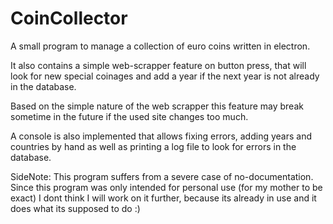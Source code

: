 # CoinCollector
A small program to manage a collection of euro coins written in electron.

It also contains a simple web-scrapper feature on button press, that will look for new special coinages and add a year if the next year is not already in the database.

Based on the simple nature of the web scrapper this feature may break sometime in the future if the used site changes too much.

A console is also implemented that allows fixing errors, adding years and countries by hand as well as printing a log file to look for errors in the database.

SideNote: This program suffers from a severe case of no-documentation. Since this program was only intended for personal use (for my mother to be exact) I dont think I will work on it further, because its already in use and it does what its supposed to do :)
